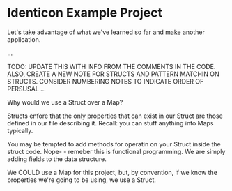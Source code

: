 # Identicon Example Project
Let's take advantage of what we've learned so far and make another application.

...

TODO: UPDATE THIS WITH INFO FROM THE COMMENTS IN THE CODE. ALSO, CREATE A NEW NOTE FOR STRUCTS AND PATTERN MATCHIN ON STRUCTS. CONSIDER NUMBERING NOTES TO INDICATE ORDER OF PERSUSAL
...

Why would we use a Struct over a Map?

Structs enfore that the only properties that can exist in our Struct are those defined in our file describing it. Recall: you can stuff anything into Maps typically.

You may be tempted to add methods for operatin on your Struct inside the struct code. Nope- - remeber this is functional programming. We are simply adding fields to the data structure.

We COULD use a Map for this project, but, by convention, if we know the properties we're going to be using, we use a Struct.